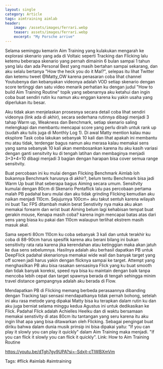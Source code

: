 ```yaml
---
layout: single
category: Article
tags: aimtraining aimlab
header:
    image: /assets/images/ferrari.webp
    teaser: assets/images/ferrari.webp
    excerpt: "My Porsche arrive"
---
```

Selama seminggu kemarin Aim Training yang kulakukan mengarah ke explorasi skenario yang ada di Voltaic seperti Tracking dan Flicking lalu ketemu beberapa skenario yang pernah dimainin 6 bulan sampai 1 tahun yang lalu dan ada Personal Best yang masih bertahan sampai sekarang, dan aku selalu bertanya "How the heck you do it Mal?", selepas itu lihat Twitter dan ketemu tweet @Matty_OW karena penasaran coba lihat channel Youtubenya dan kebanyakan videonya adalah VOD setiap skenario dengan score tertinggi dan satu video menarik perhatian ku dengan judul "How to build Aim Training Routine" topik yang sebenarnya aku ketahui dan ingin coba buat sendiri rutin ku namun aku enggan karena ku yakin usaha yang diperlukan itu besar.

Aku tidak akan menjelaskan prosesnya secara detail coba lihat sendiri videonya (link ada di akhir), secara sederhana rutinnya dibagi menjadi 3 tahap Warm up, Weakness dan Benchmark, setiap skenario saling melengkapi dan membantu mencapai score yang perlu diraih untuk rank up (sudah aku tulis juga di Monthly Log 1). Di awal Matty mention kalau mau eksplore Task coba lakukan sebanyak 10 kali dan lihat apakah ini membantu mu atau tidak, terdengar bagus namun aku merasa kalau memakai sens yang sama sebanyak 10 kali akan membosankan karena itu aku kasih variasi dengan ganti sensitvity ku di tengah latihan dan membaginya menjadi 3+3+4=10 dibagi menjadi 3 bagian dengan harapan bisa cover semua range sensitvity.

Buat percobaan ini ku mulai dengan Flicking Benchmark Aimlab loh bukannya Benchmark harusnya di akhir?, belum tentu Benchmark bisa jadi Warm Up buat lihat seberapa bagus Aiming secara umum. Sensitvity kumulai dengan 80cm di Skenario Pentaflick lalu pas percobaan pertama malah PB padahal baru mulai dan aku tidak grinding Flicking kemudian aku naikan menjadi 110cm. Sejujurnya 100cm+ aku takut sentuh karena wilayah ini buat Tac FPS ditambah makin berat Senstivity nya maka aku akan memakai forearm dan wrist buat Aiming belum lagi kehabisan tempat buat gerakin mouse, Kenapa masih coba? karena ingin mencapai batas atas dari sens yang biasa ku pakai dan 110cm walaupun terlihat ekstrem masih masuk akal. 

Sama seperti 80cm 110cm ku coba sebanyak 3 kali dan untuk terakhir ku coba di 88-90cm harus spesifik karena aku berani bilang ini bukan sensitivity rata rata karena jika kerendahan atau ketinggian maka akan jatuh ke dua sens sebelumnya. Hasilnya adalah aku berhasil dapatkan PB untuk DeepFlick padahal skenarionya memakai wide wall dan banyak target yang off screen jadi harus yakin dengan flicknya sampai ke target. Attempt yang menghasilkan PB aku bisa rasakan sensasinya Flick yang ku buat smooth dan tidak banyak koreksi, speed nya bisa ku maintain dengan baik tanpa mencoba lebih cepat dan target spawnya berada di tengah sehingga minim travel distance gampangnya adalah aku berada di Flow.

Mendapatkan PB di Flicking memang berbeda perasaannya dibanding dengan Tracking tapi sensasi mendapatkanya tidak pernah bohong, setelah ini aku rasa metode yang dipakai Matty bisa ku terapkan dalam rutin ku dan aku juga berniat selama minggu kedua Agustus ini untuk dedikasikan ke Flick. Padahal Flick adalah Achielles Heelku dan di waktu bersamaan memakai senstivity di atas 80cm itu tantangan yang seru karena itu aku ingin lihat apa yang bisa ditawarkan oleh Flicking. Sebagai pengingat buat diriku bahwa dalam dunia musik prinsip ini bisa dipakai yaitu:
"If you can play it slowly you can play it quickly" 
dalam Aim Training maka menjadi.
"If you can flick it slowly you can flick it quickly". 
Link:
How to Aim Training Routine 

https://youtu.be/dTgh7gy9UPA?si=-Sdxjt-cTIWBXmVm

Tags: #flick #aimlab #aimtraining
